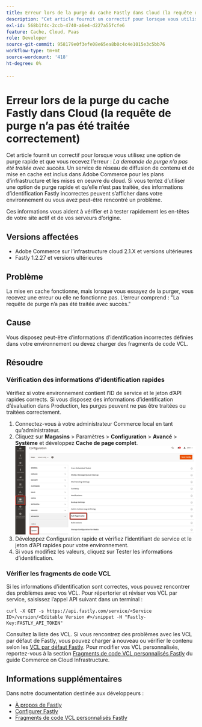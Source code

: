 ```yaml
---
title: Erreur lors de la purge du cache Fastly dans Cloud (la requête de purge n’a pas été traitée correctement)
description: "Cet article fournit un correctif pour lorsque vous utilisez une option de purge rapide et que vous recevez l’erreur : *La demande de purge n’a pas été traitée avec succès*. Un service de réseau de diffusion de contenu et de mise en cache est inclus dans Adobe Commerce pour les plans d’infrastructure et les mises en oeuvre du cloud. Si vous tentez d’utiliser une option de purge rapide, et qu’elle n’est pas traitée, des informations d’identification Fastly incorrectes peuvent s’afficher dans votre environnement ou vous avez peut-être rencontré un problème."
exl-id: 568b1f4c-2ccb-4740-a6e4-d227a55fcfe6
feature: Cache, Cloud, Paas
role: Developer
source-git-commit: 958179e0f3efe08e65ea8b0c4c4e1015e3c5bb76
workflow-type: tm+mt
source-wordcount: '418'
ht-degree: 0%

---
```


# Erreur lors de la purge du cache Fastly dans Cloud (la requête de purge n’a pas été traitée correctement)

Cet article fournit un correctif pour lorsque vous utilisez une option de purge rapide et que vous recevez l’erreur : *La demande de purge n’a pas été traitée avec succès*. Un service de réseau de diffusion de contenu et de mise en cache est inclus dans Adobe Commerce pour les plans d’infrastructure et les mises en oeuvre du cloud. Si vous tentez d’utiliser une option de purge rapide et qu’elle n’est pas traitée, des informations d’identification Fastly incorrectes peuvent s’afficher dans votre environnement ou vous avez peut-être rencontré un problème.

Ces informations vous aident à vérifier et à tester rapidement les en-têtes de votre site actif et de vos serveurs d’origine.

## Versions affectées

* Adobe Commerce sur l’infrastructure cloud 2.1.X et versions ultérieures
* Fastly 1.2.27 et versions ultérieures

## Problème

La mise en cache fonctionne, mais lorsque vous essayez de la purger, vous recevez une erreur ou elle ne fonctionne pas. L’erreur comprend : &quot;La requête de purge n’a pas été traitée avec succès.&quot;

## Cause

Vous disposez peut-être d’informations d’identification incorrectes définies dans votre environnement ou devez charger des fragments de code VCL.

## Résoudre

### Vérification des informations d’identification rapides

Vérifiez si votre environnement contient l’ID de service et le jeton d’API rapides corrects. Si vous disposez des informations d’identification d’évaluation dans Production, les purges peuvent ne pas être traitées ou traitées correctement.

1. Connectez-vous à votre administrateur Commerce local en tant qu’administrateur.
1. Cliquez sur **Magasins** > Paramètres > **Configuration** > **Avancé** > **Système** et développez **Cache de page complet**.    ![magento_full_page_cache_2.4.1.png](assets/magento_full_page_cache_2.4.1.png)
1. Développez Configuration rapide et vérifiez l’identifiant de service et le jeton d’API rapides pour votre environnement.
1. Si vous modifiez les valeurs, cliquez sur Tester les informations d’identification.

### Vérifier les fragments de code VCL

Si les informations d’identification sont correctes, vous pouvez rencontrer des problèmes avec vos VCL. Pour répertorier et réviser vos VCL par service, saisissez l’appel API suivant dans un terminal :

```
curl -X GET -s https://api.fastly.com/service/<Service ID>/version/<Editable Version #>/snippet -H "Fastly-Key:FASTLY_API_TOKEN"
```

Consultez la liste des VCL. Si vous rencontrez des problèmes avec les VCL par défaut de Fastly, vous pouvez charger à nouveau ou vérifier le contenu selon les [VCL par défaut Fastly](https://github.com/fastly/fastly-magento2/tree/master/etc/vcl_snippets). Pour modifier vos VCL personnalisés, reportez-vous à la section [Fragments de code VCL personnalisés Fastly](https://experienceleague.adobe.com/docs/commerce-cloud-service/user-guide/cdn/custom-vcl-snippets/fastly-vcl-custom-snippets.html?lang=fr) du guide Commerce on Cloud Infrastructure.

## Informations supplémentaires

Dans notre documentation destinée aux développeurs :

* [À propos de Fastly](https://experienceleague.adobe.com/docs/commerce-cloud-service/user-guide/cdn/fastly.html?lang=fr)
* [Configurer Fastly](https://experienceleague.adobe.com/docs/commerce-cloud-service/user-guide/cdn/setup-fastly/fastly-configuration.html?lang=fr)
* [Fragments de code VCL personnalisés Fastly](https://experienceleague.adobe.com/docs/commerce-cloud-service/user-guide/cdn/custom-vcl-snippets/fastly-vcl-custom-snippets.html?lang=fr)
